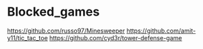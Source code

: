 # Blocked_games
https://github.com/russo97/Minesweeper
https://github.com/amit-y11/tic_tac_toe
https://github.com/cyd3r/tower-defense-game
